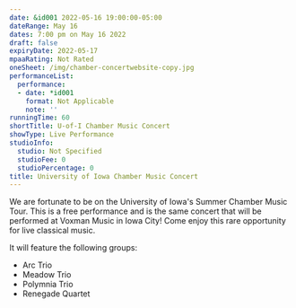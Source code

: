 ```yaml
---
date: &id001 2022-05-16 19:00:00-05:00
dateRange: May 16
dates: 7:00 pm on May 16 2022
draft: false
expiryDate: 2022-05-17
mpaaRating: Not Rated
oneSheet: /img/chamber-concertwebsite-copy.jpg
performanceList:
  performance:
  - date: *id001
    format: Not Applicable
    note: ''
runningTime: 60
shortTitle: U-of-I Chamber Music Concert
showType: Live Performance
studioInfo:
  studio: Not Specified
  studioFee: 0
  studioPercentage: 0
title: University of Iowa Chamber Music Concert
---
```


We are fortunate to be on the University of Iowa's Summer Chamber Music Tour. This is a free performance and is the same concert that will be performed at Voxman Music in Iowa City! Come enjoy this rare opportunity for live classical music.  

It will feature the following groups:  
  - Arc Trio
  - Meadow Trio
  - Polymnia Trio
  - Renegade Quartet
